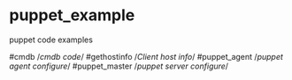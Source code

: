 puppet_example
==============

puppet code examples

#cmdb                       /*cmdb code*/
#gethostinfo                /*Client host info*/
#puppet_agent               /*puppet agent configure*/
#puppet_master              /*puppet server configure*/ 
